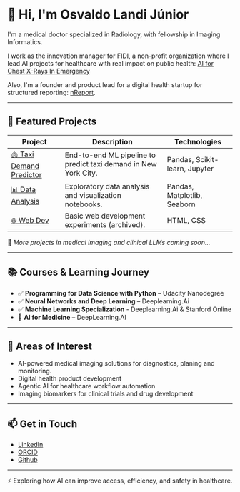 # 👋 Hi, I'm Osvaldo Landi Júnior

I'm a medical doctor specialized in Radiology, with fellowship in Imaging Informatics.  

I work as the innovation manager for FIDI, a non-profit organization where I lead AI projects for healthcare with real impact on public health: [AI for Chest X-Rays In Emergency](https://epocanegocios.globo.com/inteligencia-artificial/ia-na-pratica/noticia/2025/05/ia-reduz-espera-de-resultado-de-raio-x-de-torax-de-uma-hora-para-5-minutos-em-pronto-socorro-do-hspe.ghtml)

Also, I'm a founder and product lead for a digital health startup for structured reporting: [nReport](https://www.ionic.health/nreport).

---

## 🧠 Featured Projects

| Project | Description | Technologies |
|--------|-------------|--------------|
| [🫁 Taxi Demand Predictor](https://github.com/osvlandi/taxi_demand_predictor) | End-to-end ML pipeline to predict taxi demand in New York City. | Pandas, Scikit-learn, Jupyter |
| [📊 Data Analysis](https://github.com/osvlandi/data_analysis) | Exploratory data analysis and visualization notebooks. | Pandas, Matplotlib, Seaborn |
| [🌐 Web Dev](https://github.com/osvlandi/web_dev) | Basic web development experiments (archived). | HTML, CSS |

🔧 *More projects in medical imaging and clinical LLMs coming soon...*

---

## 📚 Courses & Learning Journey

- ✅ **Programming for Data Science with Python** – Udacity Nanodegree
- ✅ **Neural Networks and Deep Learning** – Deeplearning.Ai
- ✅ **Machine Learning Specialization** - Deeplearning.Ai & Stanford Online
- 🔄 **AI for Medicine** – DeepLearning.AI   



---

## 🧭 Areas of Interest

- AI-powered medical imaging solutions for diagnostics, planing and monitoring.
- Digital health product development
- Agentic AI for healthcare workflow automation
- Imaging biomarkers for clinical trials and drug development 

---

## 📫 Get in Touch

- [LinkedIn](https://www.linkedin.com/feed/)
- [ORCID](https://orcid.org/0000-0002-8759-4475)
- [Github](https://github.com/osvlandi)

---

⚡ Exploring how AI can improve access, efficiency, and safety in healthcare.  

